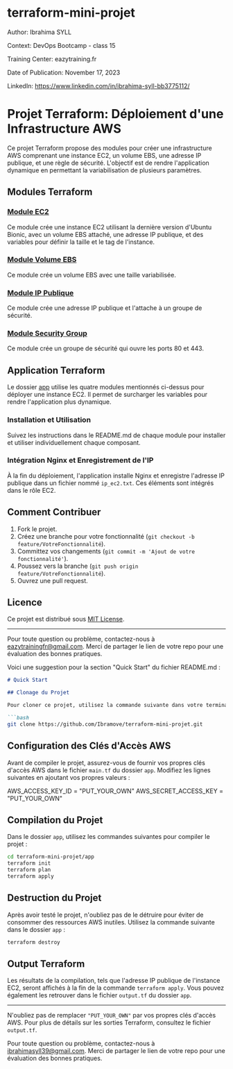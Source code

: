 # terraform-mini-projet
Author: Ibrahima SYLL

Context: DevOps Bootcamp - class 15

Training Center: eazytraining.fr

Date of Publication: November 17, 2023

LinkedIn: https://www.linkedin.com/in/ibrahima-syll-bb3775112/  



# Projet Terraform: Déploiement d'une Infrastructure AWS

Ce projet Terraform propose des modules pour créer une infrastructure AWS comprenant une instance EC2, un volume EBS, une adresse IP publique, et une règle de sécurité. L'objectif est de rendre l'application dynamique en permettant la variabilisation de plusieurs paramètres.

## Modules Terraform

### [Module EC2](modules/ec2/README.md)

Ce module crée une instance EC2 utilisant la dernière version d'Ubuntu Bionic, avec un volume EBS attaché, une adresse IP publique, et des variables pour définir la taille et le tag de l'instance.

### [Module Volume EBS](modules/ebs_volume/README.md)

Ce module crée un volume EBS avec une taille variabilisée.

### [Module IP Publique](modules/public_ip/README.md)

Ce module crée une adresse IP publique et l'attache à un groupe de sécurité.

### [Module Security Group](modules/security_group/README.md)

Ce module crée un groupe de sécurité qui ouvre les ports 80 et 443.

## Application Terraform

Le dossier [app](app/README.md) utilise les quatre modules mentionnés ci-dessus pour déployer une instance EC2. Il permet de surcharger les variables pour rendre l'application plus dynamique.

### Installation et Utilisation

Suivez les instructions dans le README.md de chaque module pour installer et utiliser individuellement chaque composant.

### Intégration Nginx et Enregistrement de l'IP

À la fin du déploiement, l'application installe Nginx et enregistre l'adresse IP publique dans un fichier nommé `ip_ec2.txt`. Ces éléments sont intégrés dans le rôle EC2.

## Comment Contribuer

1. Fork le projet.
2. Créez une branche pour votre fonctionnalité (`git checkout -b feature/VotreFonctionnalité`).
3. Committez vos changements (`git commit -m 'Ajout de votre fonctionnalité'`).
4. Poussez vers la branche (`git push origin feature/VotreFonctionnalité`).
5. Ouvrez une pull request.

## Licence

Ce projet est distribué sous [MIT License](LICENSE).

---

Pour toute question ou problème, contactez-nous à eazytrainingfr@gmail.com. Merci de partager le lien de votre repo pour une évaluation des bonnes pratiques.






Voici une suggestion pour la section "Quick Start" du fichier README.md :

```markdown
# Quick Start

## Clonage du Projet

Pour cloner ce projet, utilisez la commande suivante dans votre terminal :

```bash
git clone https://github.com/Ibramove/terraform-mini-projet.git
```

## Configuration des Clés d'Accès AWS

Avant de compiler le projet, assurez-vous de fournir vos propres clés d'accès AWS dans le fichier `main.tf` du dossier `app`. Modifiez les lignes suivantes en ajoutant vos propres valeurs :

AWS_ACCESS_KEY_ID = "PUT_YOUR_OWN"
AWS_SECRET_ACCESS_KEY = "PUT_YOUR_OWN"

## Compilation du Projet

Dans le dossier `app`, utilisez les commandes suivantes pour compiler le projet :

```bash
cd terraform-mini-projet/app
terraform init
terraform plan
terraform apply
```

## Destruction du Projet

Après avoir testé le projet, n'oubliez pas de le détruire pour éviter de consommer des ressources AWS inutiles. Utilisez la commande suivante dans le dossier `app` :

```bash
terraform destroy
```

## Output Terraform

Les résultats de la compilation, tels que l'adresse IP publique de l'instance EC2, seront affichés à la fin de la commande `terraform apply`. Vous pouvez également les retrouver dans le fichier `output.tf` du dossier `app`.

---

N'oubliez pas de remplacer `"PUT_YOUR_OWN"` par vos propres clés d'accès AWS. Pour plus de détails sur les sorties Terraform, consultez le fichier `output.tf`.

Pour toute question ou problème, contactez-nous à ibrahimasyll39@gmail.com. Merci de partager le lien de votre repo pour une évaluation des bonnes pratiques.
```
